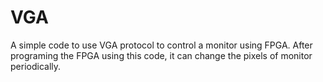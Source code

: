 # VGA
A simple code to use VGA protocol to control a monitor using FPGA. After programing the FPGA using this code, it can change the pixels of monitor periodically.
